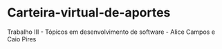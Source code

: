 # Carteira-virtual-de-aportes
Trabalho III - Tópicos em desenvolvimento de software - Alice Campos e Caio Pires
